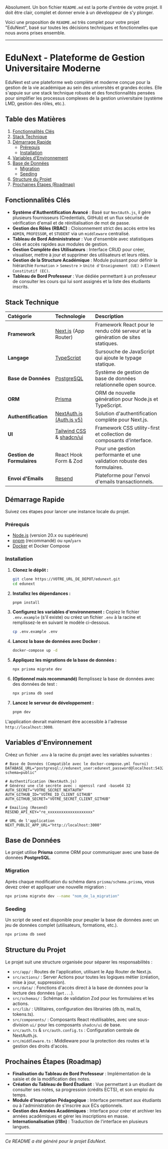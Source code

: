 Absolument. Un bon fichier `README.md` est la porte d'entrée de votre projet. Il doit être clair, complet et donner envie à un développeur de s'y plonger.

Voici une proposition de `README.md` très complet pour votre projet "EduNext", basé sur toutes les décisions techniques et fonctionnelles que nous avons prises ensemble.

-----

# EduNext - Plateforme de Gestion Universitaire Moderne

EduNext est une plateforme web complète et moderne conçue pour la gestion de la vie académique au sein des universités et grandes écoles. Elle s'appuie sur une stack technique robuste et des fonctionnalités pensées pour simplifier les processus complexes de la gestion universitaire (système LMD, gestion des rôles, etc.).

## Table des Matières

1.  [Fonctionnalités Clés](#fonctionnalités-clés)
2.  [Stack Technique](#stack-technique)
3.  [Démarrage Rapide](#démarrage-rapide)
      - [Prérequis](#prérequis)
      - [Installation](#installation)
4.  [Variables d'Environnement](#variables-denvironnement)
5.  [Base de Données](#base-de-données)
      - [Migration](#migration)
      - [Seeding](#seeding)
6.  [Structure du Projet](#structure-du-projet)
7.  [Prochaines Étapes (Roadmap)](#prochaines-étapes-roadmap)

## Fonctionnalités Clés

  - **Système d'Authentification Avancé** : Basé sur `NextAuth.js`, il gère plusieurs fournisseurs (Credentials, GitHub) et un flux sécurisé de vérification d'email et de réinitialisation de mot de passe.
  - **Gestion des Rôles (RBAC)** : Cloisonnement strict des accès entre les `ADMIN`, `PROFESSOR`, et `STUDENT` via un `middleware` centralisé.
  - **Tableau de Bord Administrateur** : Vue d'ensemble avec statistiques clés et accès rapides aux modules de gestion.
  - **Gestion Complète des Utilisateurs** : Interface CRUD pour créer, visualiser, mettre à jour et supprimer des utilisateurs et leurs rôles.
  - **Gestion de la Structure Académique** : Module puissant pour définir la hiérarchie `Formation` \> `Semestre` \> `Unité d'Enseignement (UE)` \> `Élément Constitutif (EC)`.
  - **Tableau de Bord Professeur** : Vue dédiée permettant à un professeur de consulter les cours qui lui sont assignés et la liste des étudiants inscrits.

## Stack Technique

| Catégorie | Technologie | Description |
| :--- | :--- | :--- |
| **Framework** | [Next.js](https://nextjs.org/) (App Router) | Framework React pour le rendu côté serveur et la génération de sites statiques. |
| **Langage** | [TypeScript](https://www.typescriptlang.org/) | Sursouche de JavaScript qui ajoute le typage statique. |
| **Base de Données** | [PostgreSQL](https://www.postgresql.org/) | Système de gestion de base de données relationnelle open source. |
| **ORM** | [Prisma](https://www.prisma.io/) | ORM de nouvelle génération pour Node.js et TypeScript. |
| **Authentification** | [NextAuth.js (Auth.js v5)](https://next-auth.js.org/) | Solution d'authentification complète pour Next.js. |
| **UI** | [Tailwind CSS](https://tailwindcss.com/) & [shadcn/ui](https://ui.shadcn.com/) | Framework CSS utility-first et collection de composants d'interface. |
| **Gestion de Formulaires**| React Hook Form & Zod | Pour une gestion performante et une validation robuste des formulaires. |
| **Envoi d'Emails** | [Resend](https://resend.com/) | Plateforme pour l'envoi d'emails transactionnels. |

## Démarrage Rapide

Suivez ces étapes pour lancer une instance locale du projet.

### Prérequis

  - [Node.js](https://nodejs.org/) (version 20.x ou supérieure)
  - [pnpm](https://pnpm.io/) (recommandé) ou `npm`/`yarn`
  - [Docker](https://www.docker.com/) et Docker Compose

### Installation

1.  **Clonez le dépôt :**

    ```bash
    git clone https://VOTRE_URL_DE_DEPOT/edunext.git
    cd edunext
    ```

2.  **Installez les dépendances :**

    ```bash
    pnpm install
    ```

3.  **Configurez les variables d'environnement :**
    Copiez le fichier `.env.example` (s'il existe) ou créez un fichier `.env` à la racine et remplissez-le en suivant le modèle ci-dessous.

    ```bash
    cp .env.example .env
    ```

4.  **Lancez la base de données avec Docker :**

    ```bash
    docker-compose up -d
    ```

5.  **Appliquez les migrations de la base de données :**

    ```bash
    npx prisma migrate dev
    ```

6.  **(Optionnel mais recommandé)** Remplissez la base de données avec des données de test :

    ```bash
    npx prisma db seed
    ```

7.  **Lancez le serveur de développement :**

    ```bash
    pnpm dev
    ```

L'application devrait maintenant être accessible à l'adresse `http://localhost:3000`.

## Variables d'Environnement

Créez un fichier `.env` à la racine du projet avec les variables suivantes :

```env
# Base de Données (Compatible avec le docker-compose.yml fourni)
DATABASE_URL="postgresql://edunext_user:edunext_password@localhost:5432/edunext_db?schema=public"

# Authentification (NextAuth.js)
# Générez une clé secrète avec : openssl rand -base64 32
AUTH_SECRET="VOTRE_SECRET_NEXTAUTH"
AUTH_GITHUB_ID="VOTRE_ID_CLIENT_GITHUB"
AUTH_GITHUB_SECRET="VOTRE_SECRET_CLIENT_GITHUB"

# Emailing (Resend)
RESEND_API_KEY="re_xxxxxxxxxxxxxxxxxxxx"

# URL de l'application
NEXT_PUBLIC_APP_URL="http://localhost:3000"
```

## Base de Données

Le projet utilise **Prisma** comme ORM pour communiquer avec une base de données **PostgreSQL**.

### Migration

Après chaque modification du schéma dans `prisma/schema.prisma`, vous devez créer et appliquer une nouvelle migration :

```bash
npx prisma migrate dev --name "nom_de_la_migration"
```

### Seeding

Un script de seed est disponible pour peupler la base de données avec un jeu de données complet (utilisateurs, formations, etc.).

```bash
npx prisma db seed
```

## Structure du Projet

Le projet suit une structure organisée pour séparer les responsabilités :

  - `src/app/` : Routes de l'application, utilisant le App Router de Next.js.
  - `src/actions/` : Server Actions pour toutes les logiques métier (création, mise à jour, suppression).
  - `src/data/` : Fonctions d'accès direct à la base de données pour la lecture des données (`get...`).
  - `src/schemas/` : Schémas de validation Zod pour les formulaires et les actions.
  - `src/lib/` : Utilitaires, configuration des librairies (db.ts, mail.ts, tokens.ts).
  - `src/components/` : Composants React réutilisables, avec une sous-division `ui/` pour les composants `shadcn/ui` de base.
  - `src/auth.ts` & `src/auth.config.ts` : Configuration centrale de NextAuth.js.
  - `src/middleware.ts` : Middleware pour la protection des routes et la gestion des droits d'accès.

## Prochaines Étapes (Roadmap)

  - **Finalisation du Tableau de Bord Professeur** : Implémentation de la saisie et de la modification des notes.
  - **Création du Tableau de Bord Étudiant** : Vue permettant à un étudiant de consulter ses notes, sa progression (crédits ECTS), et son emploi du temps.
  - **Module d'Inscription Pédagogique** : Interface permettant aux étudiants ou à l'administration de s'inscrire aux ECs optionnels.
  - **Gestion des Années Académiques** : Interface pour créer et archiver les années académiques et gérer les inscriptions en masse.
  - **Internationalisation (i18n)** : Traduction de l'interface en plusieurs langues.

-----

*Ce README a été généré pour le projet EduNext.*